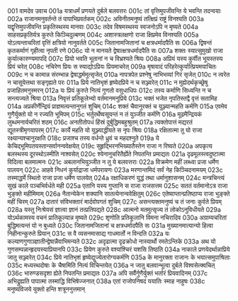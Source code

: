 001  वामदेव उवाच
001a यत्राधर्मं प्रणयते दुर्बले बलवत्तरः
001c तां वृत्तिमुपजीवन्ति ये भवन्ति तदन्वयाः
002a राजानमनुवर्तन्ते तं पापाभिप्रवर्तकम्
002c अविनीतमनुष्यं तत्क्षिप्रं राष्ट्रं विनश्यति
003a यद्वृत्तिमुपजीवन्ति प्रकृतिस्थस्य मानवाः
003c तदेव विषमस्थस्य स्वजनोऽपि न मृष्यते
004a साहसप्रकृतिर्यत्र कुरुते किञ्चिदुल्बणम्
004c अशास्त्रलक्षणो राजा क्षिप्रमेव विनश्यति
005a योऽत्यन्ताचरितां वृत्तिं क्षत्रियो नानुवर्तते
005c जितानामजितानां च क्षत्रधर्मादपैति सः
006a द्विषन्तं कृतकर्माणं गृहीत्वा नृपती रणे
006c यो न मानयते द्वेषात्क्षत्रधर्मादपैति सः
007a शक्तः स्यात्सुमुखो राजा कुर्यात्कारुण्यमापदि
007c प्रियो भवति भूतानां न च विभ्रश्यते श्रियः
008a अप्रियं यस्य कुर्वीत भूयस्तस्य प्रियं चरेत्
008c नचिरेण प्रियः स स्याद्योऽप्रियः प्रियमाचरेत्
009a मृषावादं परिहरेत्कुर्यात्प्रियमयाचितः
009c न च कामान्न संरम्भान्न द्वेषाद्धर्ममुत्सृजेत्
010a नापत्रपेत प्रश्नेषु नाभिभव्यां गिरं सृजेत्
010c न त्वरेत न चासूयेत्तथा सङ्गृह्यते परः
011a प्रिये नातिभृशं हृष्येदप्रिये न च सञ्ज्वरेत्
011c न मुह्येदर्थकृच्छ्रेषु प्रजाहितमनुस्मरन्
012a यः प्रियं कुरुते नित्यं गुणतो वसुधाधिपः
012c तस्य कर्माणि सिध्यन्ति न च सन्त्यज्यते श्रिया
013a निवृत्तं प्रतिकूलेभ्यो वर्तमानमनुप्रिये
013c भक्तं भजेत नृपतिस्तद्वै वृत्तं सतामिह
014a अप्रकीर्णेन्द्रियं प्राज्ञमत्यन्तानुगतं शुचिम्
014c शक्तं चैवानुरक्तं च युञ्ज्यान्महति कर्मणि
015a एवमेव गुणैर्युक्तो यो न रज्यति भूमिपम्
015c भर्तुरर्थेष्वसूयन्तं न तं युञ्जीत कर्मणि
016a मूढमैन्द्रियकं लुब्धमनार्यचरितं शठम्
016c अनतीतोपधं हिंस्रं दुर्बुद्धिमबहुश्रुतम्
017a त्यक्तोपात्तं मद्यरतं द्यूतस्त्रीमृगयापरम्
017c कार्ये महति यो युञ्ज्याद्धीयते स नृपः श्रियः
018a रक्षितात्मा तु यो राजा रक्ष्यान्यश्चानुरक्षति
018c प्रजाश्च तस्य वर्धन्ते ध्रुवं च महदश्नुते
019a ये केचिद्भूमिपतयस्तान्सर्वानन्ववेक्षयेत्
019c सुहृद्भिरनभिख्यातैस्तेन राजा न रिष्यते
020a अपकृत्य बलस्थस्य दूरस्थोऽस्मीति नाश्वसेत्
020c श्येनानुचरितैर्ह्येते निपतन्ति प्रमाद्यतः
021a दृढमूलस्त्वदुष्टात्मा विदित्वा बलमात्मनः
021c अबलानभियुञ्जीत न तु ये बलवत्तराः
022a विक्रमेण महीं लब्ध्वा प्रजा धर्मेण पालयन्
022c आहवे निधनं कुर्याद्राजा धर्मपरायणः
023a मरणान्तमिदं सर्वं नेह किञ्चिदनामयम्
023c तस्माद्धर्मे स्थितो राजा प्रजा धर्मेण पालयेत्
024a रक्षाधिकरणं युद्धं तथा धर्मानुशासनम्
024c मन्त्रचिन्त्यं सुखं काले पञ्चभिर्वर्धते मही
025a एतानि यस्य गुप्तानि स राजा राजसत्तम
025c सततं वर्तमानोऽत्र राजा भुङ्क्ते महीमिमाम्
026a नैतान्येकेन शक्यानि सातत्येनान्ववेक्षितुम्
026c एतेष्वाप्तान्प्रतिष्ठाप्य राजा भुङ्क्ते महीं चिरम्
027a दातारं संविभक्तारं मार्दवोपगतं शुचिम्
027c असन्त्यक्तमनुष्यं च तं जनाः कुर्वते प्रियम्
028a यस्तु निःश्रेयसं ज्ञात्वा ज्ञानं तत्प्रतिपद्यते
028c आत्मनो मतमुत्सृज्य तं लोकोऽनुविधीयते
029a योऽर्थकामस्य वचनं प्रातिकूल्यान्न मृष्यते
029c शृणोति प्रतिकूलानि विमना नचिरादिव
030a अग्राम्यचरितां बुद्धिमत्यन्तं यो न बुध्यते
030c जितानामजितानां च क्षत्रधर्मादपैति सः
031a मुख्यानमात्यान्यो हित्वा निहीनान्कुरुते प्रियान्
031c स वै व्यसनमासाद्य गाधमार्तो न विन्दति
032a यः कल्याणगुणाञ्ज्ञातीन्द्वेषान्नैवाभिमन्यते
032c अदृढात्मा दृढक्रोधो नास्यार्थो रमतेऽन्तिके
033a अथ यो गुणसम्पन्नान्हृदयस्याप्रियानपि
033c प्रियेण कुरुते वश्यांश्चिरं यशसि तिष्ठति
034a नाकाले प्रणयेदर्थान्नाप्रिये जातु सञ्ज्वरेत्
034c प्रिये नातिभृशं हृष्येद्युज्येतारोग्यकर्मणि
035a के मानुरक्ता राजानः के भयात्समुपाश्रिताः
035c मध्यस्थदोषाः के चैषामिति नित्यं विचिन्तयेत्
036a न जातु बलवान्भूत्वा दुर्बले विश्वसेत्क्वचित्
036c भारुण्डसदृशा ह्येते निपतन्ति प्रमाद्यतः
037a अपि सर्वैर्गुणैर्युक्तं भर्तारं प्रियवादिनम्
037c अभिद्रुह्यति पापात्मा तस्माद्धि विभिषेज्जनात्
038a एतां राजोपनिषदं ययातिः स्माह नाहुषः
038c मनुष्यविजये युक्तो हन्ति शत्रूननुत्तमान्

